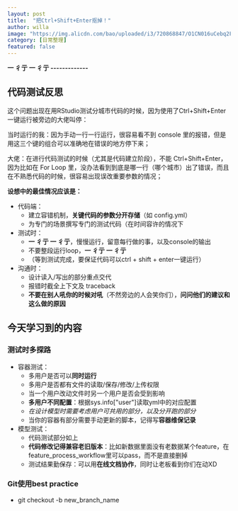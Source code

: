 ```yaml
---
layout: post
title:  "把Ctrl+Shift+Enter抠掉！"
author: willa
image: "https://img.alicdn.com/bao/uploaded/i3/720868847/O1CN016uCebq2FDyZsxrdm4_!!0-item_pic.jpg_500x500q90.jpg"
category: [日常整理]
featured: false
---
```


**一 彳亍 一 彳亍 -------------**



## 代码测试反思

这个问题出现在用RStudio测试分城市代码的时候，因为使用了Ctrl+Shift+Enter一键运行被旁边的大佬叫停：

当时运行的我：因为手动一行一行运行，很容易看不到 console 里的报错，但是用这三个键的组合可以准确地在错误的地方停下来；

大佬：在进行代码测试的时候（尤其是代码建立阶段），不能 Ctrl+Shift+Enter，因为比如在 For Loop 里，没办法看到到底是哪一行（哪个城市）出了错误，而且在不熟悉代码的时候，很容易出现误改重要参数的情况；

**设想中的最佳情况应该是：**

- 代码端：
  - 建立容错机制，**关键代码的参数分开存储**（如 config.yml）
  - 为专门的场景撰写专门的测试代码（在时间容许的情况下
- 测试时：
  - **一 彳亍 一 彳亍**，慢慢运行，留意每行做的事，以及console的输出
  - 不要整段运行loop，**一 彳亍 一 彳亍**
  - （等到测试完成，要保证代码可以ctrl + shift + enter一键运行）
- 沟通时：
  - 设计读入/写出的部分重点交代
  - 报错时截全上下文及 traceback
  - **不要在别人吼你的时候对吼**（不然旁边的人会笑你们），**问问他们的建议和这么做的原因**



## 今天学习到的内容

### 测试时多探路

- 容器测试：
  - 多用户是否可以**同时运行**
  - 多用户是否都有文件的读取/保存/修改/上传权限
  - 当一个用户改动文件时另一个用户是否会受到影响
  - **多用户不同配置**：根据sys.info["user"]读取yml中的对应配置
  - *在设计模型时需要考虑用户可共用的部分，以及分开跑的部分*
  - 当你的容器有部分需要手动更新的脚本，记得写**容器维保记录**
- 模型测试：
  - 代码测试部分如上
  - **代码修改记得兼容老旧版本**：比如新数据里面没有老数据某个feature，在feature_process_workflow里可以pass，而不是直接删掉
  - 测试结果勤保存：可以用**在线文档协作**，同时让老板看到你们在动XD

### Git使用best practice

- git checkout -b new_branch_name

